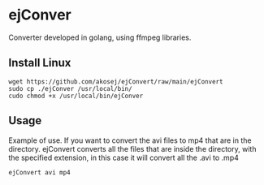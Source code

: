 # ejConver
Converter developed in golang, using ffmpeg libraries. 

## Install Linux
```console
wget https://github.com/akosej/ejConvert/raw/main/ejConvert
sudo cp ./ejConver /usr/local/bin/
cudo chmod +x /usr/local/bin/ejConver
```

## Usage
Example of use. If you want to convert the avi files to mp4 that are in the directory.
ejConvert converts all the files that are inside the directory, with the specified extension, in this case it will convert all the .avi to .mp4 

```console
ejConvert avi mp4
```

